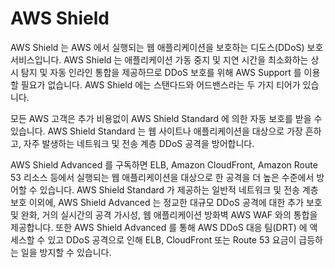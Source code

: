 # AWS Shield

AWS Shield 는 AWS 에서 실행되는 웹 애플리케이션을 보호하는 디도스(DDoS) 보호 서비스입니다. AWS Shield 는 애플리케이션 가동 중지 및 지연 시간을 최소화하는 상시 탐지 및 자동 인라인 통합을 제공하므로 DDoS 보호를 위해 AWS Support 를 이용할 필요가 없습니다. AWS Shield 에는 스탠다드와 어드밴스라는 두 가지 티어가 있습니다.

모든 AWS 고객은 추가 비용없이 AWS Shield Standard 에 의한 자동 보호를 받을 수 있습니다. AWS Shield Standard 는 웹 사이트나 애플리케이션을 대상으로 가장 흔하고, 자주 발생하는 네트워크 및 전송 계층 DDoS 공격을 방어합니다.

AWS Shield Advanced 를 구독하면 ELB, Amazon CloudFront, Amazon Route 53 리소스 등에서 실행되는 웹 애플리케이션을 대상으로 한 공격을 더 높은 수준에서 방어할 수 있습니다. AWS Shield Standard 가 제공하는 일반적 네트워크 및 전송 계층 보호 이외에, AWS Shield Advanced 는 정교한 대규모 DDoS 공격에 대한 추가 보호 및 완화, 거의 실시간의 공격 가시성, 웹 애플리케이션 방화벽 AWS WAF 와의 통합을 제공합니다. 또한 AWS Shield Advanced 를 통해 AWS DDoS 대응 팀(DRT) 에 액세스할 수 있고 DDoS 공격으로 인해 ELB, CloudFront 또는 Route 53 요금이 급등하는 일을 방지할 수 있습니다.
